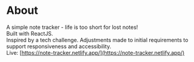 # About
A simple note tracker - life is too short for lost notes! \
Built with ReactJS. \
Inspired by a tech challenge. Adjustments made to initial requirements to support responsiveness and accessibility.\
Live: [https://note-tracker.netlify.app/](https://note-tracker.netlify.app/)
